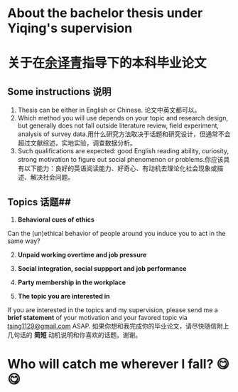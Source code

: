 
# About the bachelor thesis under Yiqing's supervision 
# 关于在[余译青](http://isbf.sysu.edu.cn/cn/szll/szll01/szll01c/4413.htm)指导下的本科毕业论文

## Some instructions 说明 ##

1. Thesis can be either in English or Chinese. 论文中英文都可以。
2. Which method you will use depends on your topic and research design, but generally does not fall outside literature review, field experiment, analysis of survey data.用什么研究方法取决于话题和研究设计，但通常不会超过文献综述，实地实验，调查数据分析。
3. Such qualifications are expected: good English reading ability, curiosity, strong motivation to figure out social phenomenon or problems.你应该具有以下能力：良好的英语阅读能力、好奇心、有动机去理论化社会现象或描述、解决社会问题。

## Topics 话题##

1. **Behavioral cues of ethics**
  
  Can the (un)ethical behavior of people around you induce you to act in the same way?

2. **Unpaid working overtime and job pressure**
   
3. **Social integration, social suppport and job performance** 

4. **Party membership in the workplace**

5. **The topic you are interested in**

If you are interested in the topics and my supervision, please send me a __**brief statement**__ of your motivation and your favored topic via tsing1129@gmail.com ASAP.
如果你想和我完成你的毕业论文，请尽快随信附上几句话的 __**简短**__ 动机说明和你喜欢的话题。谢谢。






# Who will catch me wherever I fall? :yum: :yum:




